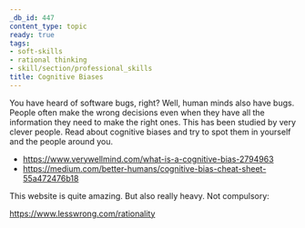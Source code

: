 ```yaml
---
_db_id: 447
content_type: topic
ready: true
tags:
- soft-skills
- rational thinking
- skill/section/professional_skills
title: Cognitive Biases
---
```


You have heard of software bugs, right? Well, human minds also have bugs. People often make the wrong decisions even when they have all the information they need to make the right ones. This has been studied by very clever people. Read about cognitive biases and try to spot them in yourself and the people around you.

- https://www.verywellmind.com/what-is-a-cognitive-bias-2794963
- https://medium.com/better-humans/cognitive-bias-cheat-sheet-55a472476b18

This website is quite amazing. But also really heavy. Not compulsory:

https://www.lesswrong.com/rationality